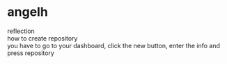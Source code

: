 # angelh
reflection </br>
how to create repository </br>
you have to go to your dashboard, click the new button, enter the info and press repository

